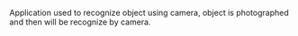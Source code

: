 Application used to recognize object using camera, object is photographed and then will be recognize by camera.

